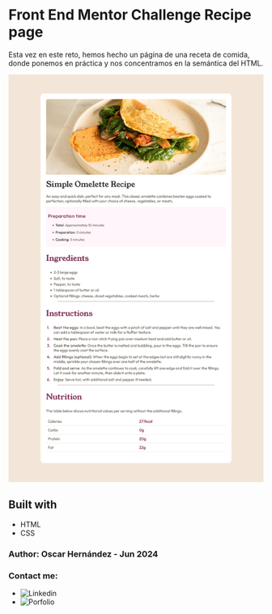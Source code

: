 # Front End Mentor Challenge Recipe page

Esta vez en este reto, hemos hecho un página de una receta de comida,
donde ponemos en práctica y nos concentramos en la semántica del HTML.

![Screenshot](./assets/images/recipe_page.png)

## Built with

- HTML
- CSS

### Author: Oscar Hernández - Jun 2024

### Contact me:

- ![Linkedin](https://www.linkedin.com/in/oscar-hdz202/)
- ![Porfolio](https://portafolio-ebon-kappa.vercel.app/)
